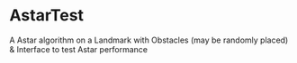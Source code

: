 # AstarTest
A Astar algorithm on a Landmark with Obstacles (may be randomly placed) &amp; Interface to test Astar performance
